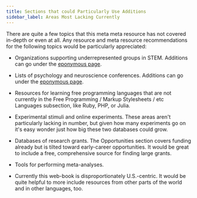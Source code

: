 ```yaml
---
title: Sections that could Particularly Use Additions
sidebar_label: Areas Most Lacking Currently
---
```


There are quite a few topics that this meta meta resource has not covered in-depth or even at all. Any resource and meta resource recommendations for the following topics would be particularly appreciated:

* Organizations supporting underrepresented groups in STEM. Additions can go under the [eponymous page](/communities/networks/organizations/for-underrepresented-groups).

* Lists of psychology and neuroscience conferences. Additions can go under the [eponymous page](/opportunities/conferences).

* Resources for learning free programming languages that are not currently in the Free Programming / Markup Stylesheets / etc Languages subsection, like Ruby, PHP, or Julia.

* Experimental stimuli and online experiments. These areas aren't particularly lacking in number, but given how many experiments go on it's easy wonder just how big these two databases could grow.

* Databases of research grants. The Opportunities section covers funding already but is tilted toward early-career opportunities. It would be great to include a free, comprehensive source for finding large grants.

* Tools for performing meta-analyses.

* Currently this web-book is disproportionately U.S.-centric. It would be quite helpful to more include resources from other parts of the world and in other languages, too.

